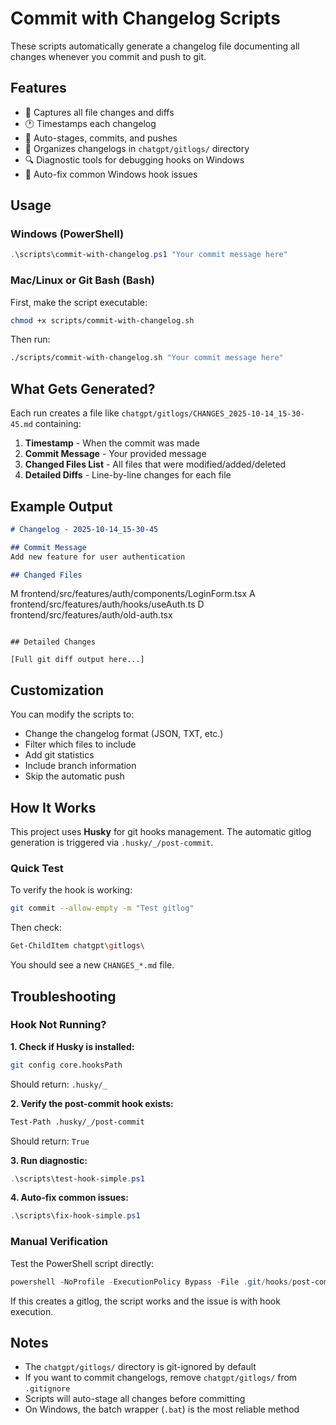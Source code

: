 # Commit with Changelog Scripts

These scripts automatically generate a changelog file documenting all changes whenever you commit and push to git.

## Features

- 📝 Captures all file changes and diffs
- 🕐 Timestamps each changelog
- 💾 Auto-stages, commits, and pushes
- 📁 Organizes changelogs in `chatgpt/gitlogs/` directory
- 🔍 Diagnostic tools for debugging hooks on Windows
- 🔧 Auto-fix common Windows hook issues

## Usage

### Windows (PowerShell)

```powershell
.\scripts\commit-with-changelog.ps1 "Your commit message here"
```

### Mac/Linux or Git Bash (Bash)

First, make the script executable:
```bash
chmod +x scripts/commit-with-changelog.sh
```

Then run:
```bash
./scripts/commit-with-changelog.sh "Your commit message here"
```

## What Gets Generated?

Each run creates a file like `chatgpt/gitlogs/CHANGES_2025-10-14_15-30-45.md` containing:

1. **Timestamp** - When the commit was made
2. **Commit Message** - Your provided message
3. **Changed Files List** - All files that were modified/added/deleted
4. **Detailed Diffs** - Line-by-line changes for each file

## Example Output

```markdown
# Changelog - 2025-10-14_15-30-45

## Commit Message
Add new feature for user authentication

## Changed Files
```
M       frontend/src/features/auth/components/LoginForm.tsx
A       frontend/src/features/auth/hooks/useAuth.ts
D       frontend/src/features/auth/old-auth.tsx
```

## Detailed Changes

[Full git diff output here...]
```

## Customization

You can modify the scripts to:
- Change the changelog format (JSON, TXT, etc.)
- Filter which files to include
- Add git statistics
- Include branch information
- Skip the automatic push

## How It Works

This project uses **Husky** for git hooks management. The automatic gitlog generation is triggered via `.husky/_/post-commit`.

### Quick Test

To verify the hook is working:
```bash
git commit --allow-empty -m "Test gitlog"
```

Then check:
```bash
Get-ChildItem chatgpt\gitlogs\
```

You should see a new `CHANGES_*.md` file.

## Troubleshooting

### Hook Not Running?

**1. Check if Husky is installed:**
```bash
git config core.hooksPath
```
Should return: `.husky/_`

**2. Verify the post-commit hook exists:**
```bash
Test-Path .husky/_/post-commit
```
Should return: `True`

**3. Run diagnostic:**
```powershell
.\scripts\test-hook-simple.ps1
```

**4. Auto-fix common issues:**
```powershell
.\scripts\fix-hook-simple.ps1
```

### Manual Verification

Test the PowerShell script directly:
```powershell
powershell -NoProfile -ExecutionPolicy Bypass -File .git/hooks/post-commit-script.ps1
```

If this creates a gitlog, the script works and the issue is with hook execution.

## Notes

- The `chatgpt/gitlogs/` directory is git-ignored by default
- If you want to commit changelogs, remove `chatgpt/gitlogs/` from `.gitignore`
- Scripts will auto-stage all changes before committing
- On Windows, the batch wrapper (`.bat`) is the most reliable method

